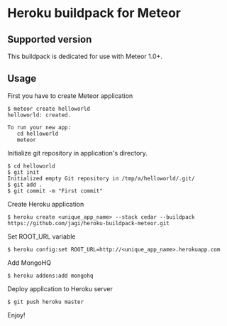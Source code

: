 # Heroku buildpack for Meteor

## Supported version

This buildpack is dedicated for use with Meteor 1.0+.

## Usage

First you have to create Meteor application

```
$ meteor create helloworld
helloworld: created.

To run your new app:
   cd helloworld
   meteor
```

Initialize git repository in application's directory.

```
$ cd helloworld
$ git init
Initialized empty Git repository in /tmp/a/helloworld/.git/
$ git add .
$ git commit -m "First commit"
```

Create Heroku application

```
$ heroku create <unique_app_name> --stack cedar --buildpack https://github.com/jagi/heroku-buildpack-meteor.git
```

Set ROOT_URL variable

```
$ heroku config:set ROOT_URL=http://<unique_app_name>.herokuapp.com
```

Add MongoHQ

```
$ heroku addons:add mongohq
```

Deploy application to Heroku server

```
$ git push heroku master
```

Enjoy!
